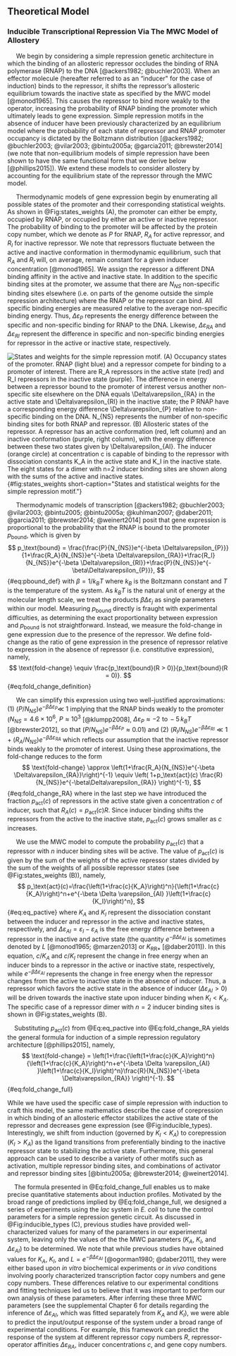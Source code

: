 ## Theoretical Model 

### Inducible Transcriptional Repression Via The MWC Model of Allostery

&nbsp;&nbsp;&nbsp;&nbsp;&nbsp;We begin by considering a simple repression genetic architecture in which the
binding of an allosteric repressor occludes the binding of RNA polymerase
(RNAP) to the DNA [@ackers1982; @buchler2003]. When an effector molecule
(hereafter referred to as an “inducer" for the case of induction) binds to
the repressor, it shifts the repressor’s allosteric equilibrium towards the
inactive state as specified by the MWC model [@monod1965]. This causes the
repressor to bind more weakly to the operator, increasing the probability of
RNAP binding the promoter which ultimately leads to gene expression. Simple
repression motifs in the absence of inducer have been previously
characterized by an equilibrium model where the probability of each state of
repressor and RNAP promoter occupancy is dictated by the Boltzmann
distribution [@ackers1982; @buchler2003; @vilar2003; @bintu2005a;
@garcia2011; @brewster2014] (we note that non-equilibrium models of simple
repression have been shown to have the same functional form that we derive
below [@phillips2015]). We extend these models to consider allostery by
accounting for the equilibrium state of the repressor through the MWC model.

&nbsp;&nbsp;&nbsp;&nbsp;&nbsp;Thermodynamic models of gene expression begin by enumerating all possible
states of the promoter and their corresponding statistical weights. As
shown in  @Fig:states_weights (A), the promoter can either be empty,
occupied by RNAP, or occupied by either an active or inactive repressor.
The probability of binding to the promoter will be affected by the
protein copy number, which we denote as $P$ for RNAP, $R_{A}$ for active
repressor, and $R_{I}$ for inactive repressor. We note that repressors
fluctuate between the active and inactive conformation in thermodynamic
equilibrium, such that $R_{A}$ and $R_{I}$ will, on average, remain
constant for a given inducer concentration [@monod1965]. We assign the
repressor a different DNA binding affinity in the active and inactive
state. In addition to the specific binding sites at the promoter, we
assume that there are $N_{NS}$ non-specific binding sites elsewhere (i.e.
on parts of the genome outside the simple repression architecture) where
the RNAP or the repressor can bind. All specific binding energies are
measured relative to the average non-specific binding energy. Thus,
$\Delta\varepsilon_{P}$ represents the energy difference between the
specific and non-specific binding for RNAP to the DNA. Likewise,
$\Delta\varepsilon_{RA}$ and $\Delta\varepsilon_{RI}$ represent the
difference in specific and non-specific binding energies for repressor in
the active or inactive state, respectively.

![**States and weights for the simple repression motif.** (A) Occupancy
states of the promoter. RNAP (light blue) and a repressor compete for binding
to a promoter of interest. There are $R_A$ repressors in the active state
(red) and $R_I$ repressors in the inactive state (purple). The difference in
energy between a repressor bound to the promoter of interest versus another
non-specific site elsewhere on the DNA equals $\Delta\varepsilon_{RA}$ in the
active state and $\Delta\varepsilon_{RI}$ in the inactive state; the $P$ RNAP
have a corresponding energy difference $\Delta\varepsilon_{P}$ relative to
non-specific binding on the DNA. $N_{NS}$ represents the number of
non-specific binding sites for both RNAP and repressor. (B) Allosteric states
of the repressor. A repressor has an active conformation (red, left column)
and an inactive conformation (purple, right column), with the energy
difference between these two states given by $\Delta\varepsilon_{AI}$. The
inducer (orange circle) at concentration $c$ is capable of binding to the
repressor with dissociation constants $K_A$ in the active state and $K_I$ in
the inactive state. The eight states for a dimer with $n=2$ inducer binding
sites are shown along with the sums of the active and inactive
states.](ch2_fig2){#fig:states_weights short-caption="States and statistical
weights for the simple repression motif."}

&nbsp;&nbsp;&nbsp;&nbsp;&nbsp;Thermodynamic models of transcription [@ackers1982; @buchler2003; @vilar2003;
@bintu2005; @bintu2005a; @kuhlman2007; @daber2011; @garcia2011;
@brewster2014; @weinert2014] posit that gene expression is proportional to
the probability that the RNAP is bound to the promoter $p_\text{bound}$,
which is given by
$$
p_\text{bound} = \frac{\frac{P}{N_{NS}}e^{-\beta
\Delta\varepsilon_{P}}}{1+\frac{R_A}{N_{NS}}e^{-\beta
\Delta\varepsilon_{RA}}+\frac{R_I}{N_{NS}}e^{-\beta
\Delta\varepsilon_{RI}}+\frac{P}{N_{NS}}e^{-\beta\Delta\varepsilon_{P}}},
$${#eq:pbound_def}
with $\beta = 1/k_BT$ where $k_B$ is the Boltzmann constant
and $T$ is the temperature of the system. As $k_BT$ is the natural
unit of energy at the molecular length scale, we treat the products
$\beta \Delta\varepsilon_{j}$ as single parameters within our model.
Measuring $p_\text{bound}$ directly is fraught with experimental
difficulties, as determining the exact proportionality between
expression and $p_\text{bound}$ is not straightforward. Instead, we
measure the fold-change in gene expression due to the presence of the
repressor. We define fold-change as the ratio of gene expression in the
presence of repressor relative to expression in the absence of repressor
(i.e. constitutive expression), namely,
$$
\text{fold-change} \equiv \frac{p_\text{bound}(R > 0)}{p_\text{bound}(R = 0)}.
$${#eq:fold_change_definition}

&nbsp;&nbsp;&nbsp;&nbsp;&nbsp;We can simplify this expression using two well-justified approximations:
(1) $(P / N_{NS})e^{-\beta\Delta\varepsilon_{P}}\ll$ 1 implying that the
RNAP binds weakly to the promoter ($N_{NS} = 4.6 \times 10^6$, $P \approx
10^3$ [@klumpp2008], $\Delta\varepsilon_{P} \approx -2\,\, \text{to} \, -5\,
k_BT$ [@brewster2012], so that $(P/N_{NS})e^{-\beta\Delta\varepsilon_{P}}
\approx 0.01$) and (2) $(R_I/N_{NS})e^{-\beta \Delta\varepsilon_{RI}} \ll 1 +
(R_A /N_{NS}) e^{-\beta\Delta\varepsilon_{RA}}$ which reflects our assumption
that the inactive repressor binds weakly to the promoter of interest. Using
these approximations, the fold-change reduces to the form
$$
\text{fold-change} \approx \left(1+\frac{R_A}{N_{NS}}e^{-\beta
\Delta\varepsilon_{RA}}\right)^{-1} \equiv \left( 1+p_\text{act}(c)
\frac{R}{N_{NS}}e^{-\beta\Delta\varepsilon_{RA}} \right)^{-1},
$${#eq:fold_change_RA}
where in the last step we have introduced the fraction $p_\text{act}(c)$ of
repressors in the active state given a concentration $c$ of inducer, such
that $R_A(c)=p_\text{act}(c) R$. Since inducer binding shifts the repressors
from the active to the inactive state, $p_\text{act}(c)$ grows smaller as $c$
increases.

&nbsp;&nbsp;&nbsp;&nbsp;&nbsp;We use the MWC model to compute the probability $p_\text{act}(c)$ that a
repressor with $n$ inducer binding sites will be active. The value of
$p_\text{act}(c)$ is given by the sum of the weights of the active repressor
states divided by the sum of the weights of all possible repressor
states (see @Fig:states_weights (B)), namely, 
$$
p_\text{act}(c)=\frac{\left(1+\frac{c}{K_A}\right)^n}{\left(1+\frac{c}{K_A}\right)^n+e^{-\beta
\Delta \varepsilon_{AI} }\left(1+\frac{c}{K_I}\right)^n},
$${#eq:eq_pactive}
where $K_A$ and $K_I$ represent the dissociation constant between the inducer
and repressor in the active and inactive states, respectively, and $\Delta
\varepsilon_{AI} = \varepsilon_{I} - \varepsilon_{A}$ is the free energy
difference between a repressor in the inactive and active state (the quantity
$e^{-\beta\Delta \varepsilon_{AI}}$ is sometimes denoted by $L$ [@monod1965;
@marzen2013] or $K_{\text{RR}*}$ [@daber2011]). In this equation,
$c/K_A$ and $c/K_I$ represent the change in free energy when
an inducer binds to a repressor in the active or inactive state,
respectively, while $e^{-\beta \Delta \varepsilon_{AI}}$ represents the
change in free energy when the repressor changes from the active to inactive
state in the absence of inducer. Thus, a repressor which favors the active
state in the absence of inducer ($\Delta \varepsilon_{AI} > 0$) will be
driven towards the inactive state upon inducer binding when $K_I < K_A$. The
specific case of a repressor dimer with $n=2$ inducer binding sites is shown
in @Fig:states_weights (B).

&nbsp;&nbsp;&nbsp;&nbsp;Substituting $p_\text{act}(c)$ from @Eq:eq_pactive into @Eq:fold_change_RA yields the general formula for
induction of a simple repression regulatory architecture [@phillips2015],
namely,
$$
\text{fold-change} =
\left(1+\frac{\left(1+\frac{c}{K_A}\right)^n}{\left(1+\frac{c}{K_A}\right)^n+e^{-\beta
\Delta \varepsilon_{AI}
}\left(1+\frac{c}{K_I}\right)^n}\frac{R}{N_{NS}}e^{-\beta
\Delta\varepsilon_{RA}} \right)^{-1}.
$${#eq:fold_change_full}

While we have used the specific case of simple repression with induction
to craft this model, the same mathematics describe the case of
corepression in which binding of an allosteric effector stabilizes the
active state of the repressor and decreases gene expression (see  @Fig:inducible_types).
Interestingly, we shift from induction (governed by $K_I < K_A$) to
corepression ($K_I > K_A$) as the ligand transitions from
preferentially binding to the inactive repressor state to stabilizing
the active state. Furthermore, this general approach can be used to
describe a variety of other motifs such as activation, multiple
repressor binding sites, and combinations of activator and repressor
binding sites [@bintu2005a; @brewster2014; @weinert2014].

&nbsp;&nbsp;&nbsp;&nbsp;The formula presented in @Eq:fold_change_full enables us to make precise
quantitative statements about induction profiles. Motivated by the broad
range of predictions implied by @Eq:fold_change_full, we designed a series of
experiments using the *lac* system in *E. coli* to tune the control
parameters for a simple repression genetic circuit. As discussed in
@Fig:inducible_types (C), previous studies have provided
well-characterized values for many of the parameters in our experimental
system, leaving only the values of the the MWC parameters ($K_A$, $K_I$, and
$\Delta \varepsilon_{AI}$) to be determined. We note that while previous
studies have obtained values for $K_A$, $K_I$, and $L=e^{-\beta \Delta
\varepsilon_{AI}}$ [@ogorman1980; @daber2011], they were either based upon
*in vitro* biochemical experiments or *in vivo* conditions involving poorly
characterized transcription factor copy numbers and gene copy numbers. These
differences relative to our experimental conditions and fitting techniques
led us to believe that it was important to perform our own analysis of these
parameters. After inferring these three MWC parameters (see the supplemental
Chapter 6 for details regarding the inference of $\Delta \varepsilon_{AI}$,
which was fitted separately from $K_A$ and $K_I$), we were able to predict
the input/output response of the system under a broad range of experimental
conditions. For example, this framework can predict the response of the
system at different repressor copy numbers $R$, repressor-operator affinities
$\Delta\varepsilon_{RA}$, inducer concentrations $c$, and gene copy numbers.
